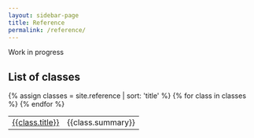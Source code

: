 ```yaml
---
layout: sidebar-page
title: Reference
permalink: /reference/
---
```


Work in progress

## List of classes
<table>
  <tbody>
  {% assign classes = site.reference | sort: 'title' %}
  {% for class in classes %}
    <tr>
      <td><a href="{{class.url}}">{{class.title}}</a></td>
      <td>{{class.summary}}</td>
    <tr>
  {% endfor %}
  </tbody>
</table>
